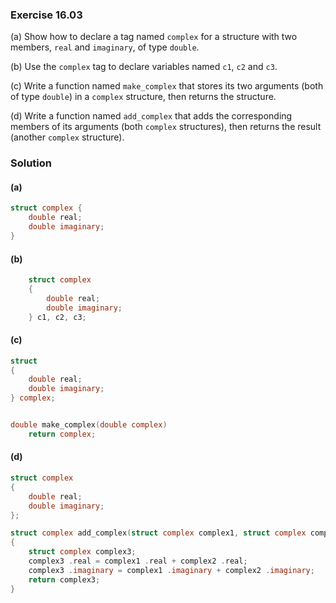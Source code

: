 ### Exercise 16.03

(a) Show how to declare a tag named `complex` for a structure with two members,
`real` and `imaginary`, of type `double`.

(b) Use the `complex` tag to declare variables named `c1`, `c2` and `c3`.

(c) Write a function named `make_complex` that stores its two arguments (both of
type `double`) in a `complex` structure, then returns the structure.

(d) Write a function named `add_complex` that adds the corresponding members of
its arguments (both `complex` structures), then returns the result (another
`complex` structure).

### Solution

#### (a)

```c
struct complex {
    double real;
    double imaginary;
}
```

#### (b)

```c
	struct complex
	{
		double real;
		double imaginary;
	} c1, c2, c3;
```

#### (c)

```c
struct
{
    double real;
    double imaginary;
} complex;


double make_complex(double complex)
    return complex;
```


#### (d)

```c
struct complex
{
    double real;
    double imaginary;
};

struct complex add_complex(struct complex complex1, struct complex complex2)
{
    struct complex complex3;
    complex3 .real = complex1 .real + complex2 .real;
    complex3 .imaginary = complex1 .imaginary + complex2 .imaginary;
    return complex3;
}
```

